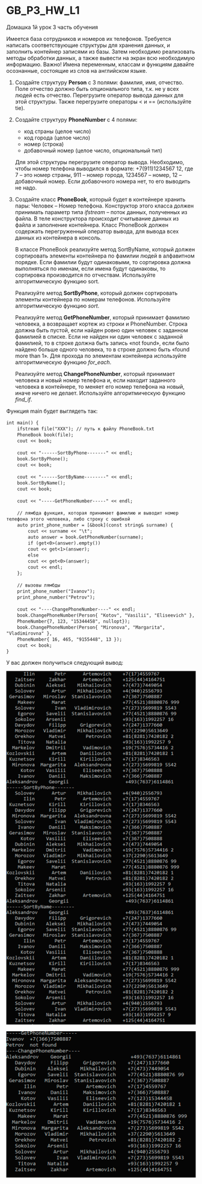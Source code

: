 # GB_P3_HW_L1
Домашка 1й урок 3 часть обучения

Имеется база сотрудников и номеров их телефонов. Требуется написать соответствующие структуры
для хранения данных, и заполнить контейнер записями из базы. Затем необходимо реализовать
методы обработки данных, а также вывести на экран всю необходимую информацию.
Важно! Имена переменным, классам и функциям давайте осознанные, состоящие из слов на
английском языке.

  1. Создайте структуру <b>Person</b> с 3 полями: фамилия, имя, отчество. Поле отчество должно быть
  опционального типа, т.к. не у всех людей есть отчество. Перегрузите оператор вывода данных
  для этой структуры. Также перегрузите операторы < и == (используйте tie).
  
  2. Создайте структуру <b>PhoneNumber</b> с 4 полями:
      - код страны (целое число)
      - код города (целое число)
      - номер (строка)
      - добавочный номер (целое число, опциональный тип)
      
      Для этой структуры перегрузите оператор вывода. Необходимо, чтобы номер телефона
      выводился в формате: +7(911)1234567 12, где 7 – это номер страны, 911 – номер города,
      1234567 – номер, 12 – добавочный номер. Если добавочного номера нет, то его выводить не
      надо.
  
  3. Создайте класс <b>PhoneBook</b>, который будет в контейнере хранить пары: Человек – Номер
  телефона. Конструктор этого класса должен принимать параметр типа <i>ifstream</i> – поток данных,
  полученных из файла. В теле конструктора происходит считывание данных из файла и
  заполнение контейнера. Класс PhoneBook должен содержать перегруженный оператор
  вывода, для вывода всех данных из контейнера в консоль.
  
      В классе PhoneBook реализуйте метод SortByName, который должен сортировать элементы
      контейнера по фамилии людей в алфавитном порядке. Если фамилии будут одинаковыми, то
      сортировка должна выполняться по именам, если имена будут одинаковы, то сортировка
      производится по отчествам. Используйте алгоритмическую функцию sort.
      
      Реализуйте метод <b>SortByPhone</b>, который должен сортировать элементы контейнера по
      номерам телефонов. Используйте алгоритмическую функцию <i>sort</i>.
      
      Реализуйте метод <b>GetPhoneNumber</b>, который принимает фамилию человека, а возвращает
      кортеж из строки и PhoneNumber. Строка должна быть пустой, если найден ровно один
      человек с заданном фамилией в списке. Если не найден ни один человек с заданной
      фамилией, то в строке должна быть запись «not found», если было найдено больше одного
      человека, то в строке должно быть «found more than 1». Для прохода по элементам
      контейнера используйте алгоритмическую функцию <i>for_each</i>.
      
      Реализуйте метод <b>ChangePhoneNumber</b>, который принимает человека и новый номер
      телефона и, если находит заданного человека в контейнере, то меняет его номер телефона на
      новый, иначе ничего не делает. Используйте алгоритмическую функцию <i>find_if</i>.
      
Функция main будет выглядеть так:

    int main() {
        ifstream file("ХХХ"); // путь к файлу PhoneBook.txt
        PhoneBook book(file);
        cout << book;

        cout << "------SortByPhone-------" << endl;
        book.SortByPhone();
        cout << book;

        cout << "------SortByName--------" << endl;
        book.SortByName();
        cout << book;

        cout << "-----GetPhoneNumber-----" << endl;
        
        // лямбда функция, которая принимает фамилию и выводит номер телефона этого человека, либо строку с ошибкой 
        auto print_phone_number = [&book](const string& surname) {
            cout << surname << "\t";
            auto answer = book.GetPhoneNumber(surname);
            if (get<0>(answer).empty())
            cout << get<1>(answer);
            else
            cout << get<0>(answer);
            cout << endl;
        };
        
        // вызовы лямбды
        print_phone_number("Ivanov");
        print_phone_number("Petrov");
        
        cout << "----ChangePhoneNumber----" << endl;
        book.ChangePhoneNumber(Person{ "Kotov", "Vasilii", "Eliseevich" },
        PhoneNumber{7, 123, "15344458", nullopt});
        book.ChangePhoneNumber(Person{ "Mironova", "Margarita", "Vladimirovna" },
        PhoneNumber{ 16, 465, "9155448", 13 });
        cout << book;
    }

У вас должен получиться следующий вывод:

  ![Alt text](/Screenshot_1.png?raw=true "Result 1")

  ![Alt text](/Screenshot_2.png?raw=true "Result 2")
